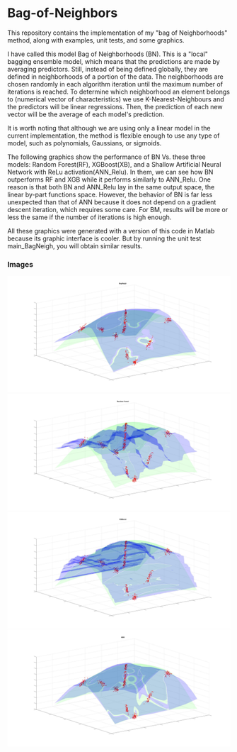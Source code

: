 # Bag-of-Neighbors
This repository contains the implementation of my "bag of Neighborhoods" method, along with examples, unit tests, and some graphics.

I have called this model Bag of Neighborhoods (BN). This is a "local" bagging ensemble model, which means that the predictions are made by averaging predictors. Still, instead of being defined globally, they are defined in neighborhoods of a portion of the data. The neighborhoods are chosen randomly in each algorithm iteration until the maximum number of iterations is reached. To determine which neighborhood an element belongs to (numerical vector of characteristics) we use K-Nearest-Neighbours and the predictors will be linear regressions. Then, the prediction of each new vector will be the average of each model's prediction.

It is worth noting that although we are using only a linear model in the current implementation, the method is flexible enough to use any type of model, such as polynomials, Gaussians, or sigmoids.

The following graphics show the performance of BN Vs. these three models: Random Forest(RF), XGBoost(XB), and a Shallow Artificial Neural Network with ReLu activation(ANN_Relu). In them, we can see how BN outperforms RF and XGB while it performs similarly to ANN_Relu. One reason is that both BN and ANN_Relu lay in the same output space, the linear by-part functions space. However, the behavior of BN is far less unexpected than that of ANN because it does not depend on a gradient descent iteration, which requires some care. For BM, results will be more or less the same if the number of iterations is high enough.  

All these graphics were generated with a version of this code in Matlab because its graphic interface is cooler. But by running the unit test main_BagNeigh, you will obtain similar results. 

### Images
![Bag of Neighborhoods](images/BNN_sine.jpg)
![Random Forest](images/RF_sine.jpg)
![XGBoost](images/XGB_sine.jpg)
![Artificial Neural Network](images/ANN_sine.jpg)

